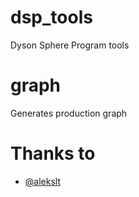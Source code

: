 # dsp_tools
Dyson Sphere Program tools

# graph
Generates production graph

# Thanks to

* [@alekslt](https://github.com/alekslt/)
